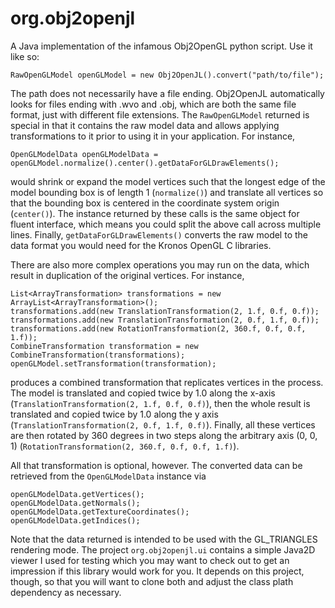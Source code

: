 org.obj2openjl
==============

A Java implementation of the infamous Obj2OpenGL python script. Use it like so:

```
RawOpenGLModel openGLModel = new Obj2OpenJL().convert("path/to/file");
```

The path does not necessarily have a file ending. Obj2OpenJL automatically looks for files ending with .wvo and .obj, which are both the same file format, just with different file extensions. The ``RawOpenGLModel`` returned is special in that it contains the raw model data and allows applying transformations to it prior to using it in your application. For instance,

```
OpenGLModelData openGLModelData = openGLModel.normalize().center().getDataForGLDrawElements();
```

would shrink or expand the model vertices such that the longest edge of the model bounding box is of length 1 (``normalize()``) and translate all vertices so that the bounding box is centered in the coordinate system origin (``center()``). The instance returned by these calls is the same object for fluent interface, which means you could split the above call across multiple lines. Finally, ``getDataForGLDrawElements()`` converts the raw model to the data format you would need for the Kronos OpenGL C libraries.

There are also more complex operations you may run on the data, which result in duplication of the original vertices. For instance,

```
List<ArrayTransformation> transformations = new ArrayList<ArrayTransformation>();
transformations.add(new TranslationTransformation(2, 1.f, 0.f, 0.f));
transformations.add(new TranslationTransformation(2, 0.f, 1.f, 0.f));
transformations.add(new RotationTransformation(2, 360.f, 0.f, 0.f, 1.f));
CombineTransformation transformation = new CombineTransformation(transformations);
openGLModel.setTransformation(transformation);
```

produces a combined transformation that replicates vertices in the process. The model is translated and copied twice by 1.0 along the x-axis (``TranslationTransformation(2, 1.f, 0.f, 0.f)``), then the whole result is translated and copied twice by 1.0 along the y axis (``TranslationTransformation(2, 0.f, 1.f, 0.f)``). Finally, all these vertices are then rotated by 360 degrees in two steps along the arbitrary axis (0, 0, 1) (``RotationTransformation(2, 360.f, 0.f, 0.f, 1.f)``).

All that transformation is optional, however. The converted data can be retrieved from the ``OpenGLModelData`` instance via

```
openGLModelData.getVertices();
openGLModelData.getNormals();
openGLModelData.getTextureCoordinates();
openGLModelData.getIndices();
```

Note that the data returned is intended to be used with the GL_TRIANGLES rendering mode. The project ``org.obj2openjl.ui`` contains a simple Java2D viewer I used for testing which you may want to check out to get an impression if this library would work for you. It depends on this project, though, so that you will want to clone both and adjust the class plath dependency as necessary.
